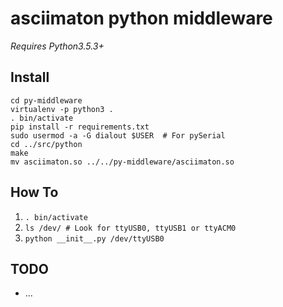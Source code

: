 # asciimaton python middleware

_Requires Python3.5.3+_

## Install

```
cd py-middleware
virtualenv -p python3 .
. bin/activate
pip install -r requirements.txt
sudo usermod -a -G dialout $USER  # For pySerial
cd ../src/python
make
mv asciimaton.so ../../py-middleware/asciimaton.so
```


## How To

1. `. bin/activate`
1. `ls /dev/ # Look for ttyUSB0, ttyUSB1 or ttyACM0`
1. `python __init__.py /dev/ttyUSB0`

## TODO

* ...
